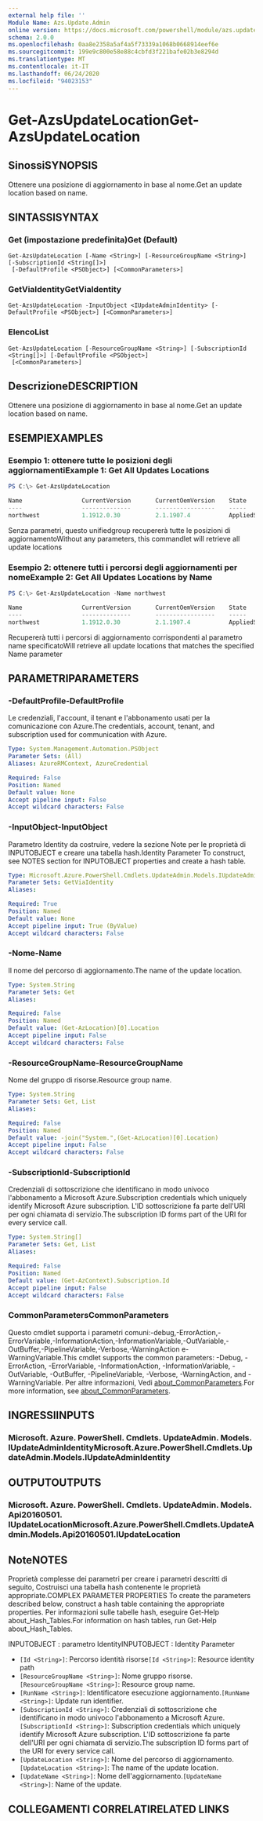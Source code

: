 ```yaml
---
external help file: ''
Module Name: Azs.Update.Admin
online version: https://docs.microsoft.com/powershell/module/azs.update.admin/get-azsupdatelocation
schema: 2.0.0
ms.openlocfilehash: 0aa8e2358a5af4a5f73339a1068b0668914eef6e
ms.sourcegitcommit: 199e9c800e58e88c4cbfd3f221bafe02b3e8294d
ms.translationtype: MT
ms.contentlocale: it-IT
ms.lasthandoff: 06/24/2020
ms.locfileid: "94023153"
---
```

# <span data-ttu-id="ee5e1-101">Get-AzsUpdateLocation</span><span class="sxs-lookup"><span data-stu-id="ee5e1-101">Get-AzsUpdateLocation</span></span>

## <span data-ttu-id="ee5e1-102">Sinossi</span><span class="sxs-lookup"><span data-stu-id="ee5e1-102">SYNOPSIS</span></span>
<span data-ttu-id="ee5e1-103">Ottenere una posizione di aggiornamento in base al nome.</span><span class="sxs-lookup"><span data-stu-id="ee5e1-103">Get an update location based on name.</span></span>

## <span data-ttu-id="ee5e1-104">SINTASSI</span><span class="sxs-lookup"><span data-stu-id="ee5e1-104">SYNTAX</span></span>

### <span data-ttu-id="ee5e1-105">Get (impostazione predefinita)</span><span class="sxs-lookup"><span data-stu-id="ee5e1-105">Get (Default)</span></span>
```
Get-AzsUpdateLocation [-Name <String>] [-ResourceGroupName <String>] [-SubscriptionId <String[]>]
 [-DefaultProfile <PSObject>] [<CommonParameters>]
```

### <span data-ttu-id="ee5e1-106">GetViaIdentity</span><span class="sxs-lookup"><span data-stu-id="ee5e1-106">GetViaIdentity</span></span>
```
Get-AzsUpdateLocation -InputObject <IUpdateAdminIdentity> [-DefaultProfile <PSObject>] [<CommonParameters>]
```

### <span data-ttu-id="ee5e1-107">Elenco</span><span class="sxs-lookup"><span data-stu-id="ee5e1-107">List</span></span>
```
Get-AzsUpdateLocation [-ResourceGroupName <String>] [-SubscriptionId <String[]>] [-DefaultProfile <PSObject>]
 [<CommonParameters>]
```

## <span data-ttu-id="ee5e1-108">Descrizione</span><span class="sxs-lookup"><span data-stu-id="ee5e1-108">DESCRIPTION</span></span>
<span data-ttu-id="ee5e1-109">Ottenere una posizione di aggiornamento in base al nome.</span><span class="sxs-lookup"><span data-stu-id="ee5e1-109">Get an update location based on name.</span></span>

## <span data-ttu-id="ee5e1-110">ESEMPI</span><span class="sxs-lookup"><span data-stu-id="ee5e1-110">EXAMPLES</span></span>

### <span data-ttu-id="ee5e1-111">Esempio 1: ottenere tutte le posizioni degli aggiornamenti</span><span class="sxs-lookup"><span data-stu-id="ee5e1-111">Example 1: Get All Updates Locations</span></span>
```powershell
PS C:\> Get-AzsUpdateLocation

Name                 CurrentVersion       CurrentOemVersion    State
----                 --------------       -----------------    -----
northwest            1.1912.0.30          2.1.1907.4           AppliedSuccessfully
```

<span data-ttu-id="ee5e1-112">Senza parametri, questo unifiedgroup recupererà tutte le posizioni di aggiornamento</span><span class="sxs-lookup"><span data-stu-id="ee5e1-112">Without any parameters, this commandlet will retrieve all update locations</span></span>

### <span data-ttu-id="ee5e1-113">Esempio 2: ottenere tutti i percorsi degli aggiornamenti per nome</span><span class="sxs-lookup"><span data-stu-id="ee5e1-113">Example 2: Get All Updates Locations by Name</span></span>
```powershell
PS C:\> Get-AzsUpdateLocation -Name northwest

Name                 CurrentVersion       CurrentOemVersion    State
----                 --------------       -----------------    -----
northwest            1.1912.0.30          2.1.1907.4           AppliedSuccessfully
```

<span data-ttu-id="ee5e1-114">Recupererà tutti i percorsi di aggiornamento corrispondenti al parametro name specificato</span><span class="sxs-lookup"><span data-stu-id="ee5e1-114">Will retrieve all update locations that matches the specified Name parameter</span></span>

## <span data-ttu-id="ee5e1-115">PARAMETRI</span><span class="sxs-lookup"><span data-stu-id="ee5e1-115">PARAMETERS</span></span>

### <span data-ttu-id="ee5e1-116">-DefaultProfile</span><span class="sxs-lookup"><span data-stu-id="ee5e1-116">-DefaultProfile</span></span>
<span data-ttu-id="ee5e1-117">Le credenziali, l'account, il tenant e l'abbonamento usati per la comunicazione con Azure.</span><span class="sxs-lookup"><span data-stu-id="ee5e1-117">The credentials, account, tenant, and subscription used for communication with Azure.</span></span>

```yaml
Type: System.Management.Automation.PSObject
Parameter Sets: (All)
Aliases: AzureRMContext, AzureCredential

Required: False
Position: Named
Default value: None
Accept pipeline input: False
Accept wildcard characters: False

```

### <span data-ttu-id="ee5e1-118">-InputObject</span><span class="sxs-lookup"><span data-stu-id="ee5e1-118">-InputObject</span></span>
<span data-ttu-id="ee5e1-119">Parametro Identity da costruire, vedere la sezione Note per le proprietà di INPUTOBJECT e creare una tabella hash.</span><span class="sxs-lookup"><span data-stu-id="ee5e1-119">Identity Parameter To construct, see NOTES section for INPUTOBJECT properties and create a hash table.</span></span>

```yaml
Type: Microsoft.Azure.PowerShell.Cmdlets.UpdateAdmin.Models.IUpdateAdminIdentity
Parameter Sets: GetViaIdentity
Aliases:

Required: True
Position: Named
Default value: None
Accept pipeline input: True (ByValue)
Accept wildcard characters: False

```

### <span data-ttu-id="ee5e1-120">-Nome</span><span class="sxs-lookup"><span data-stu-id="ee5e1-120">-Name</span></span>
<span data-ttu-id="ee5e1-121">Il nome del percorso di aggiornamento.</span><span class="sxs-lookup"><span data-stu-id="ee5e1-121">The name of the update location.</span></span>

```yaml
Type: System.String
Parameter Sets: Get
Aliases:

Required: False
Position: Named
Default value: (Get-AzLocation)[0].Location
Accept pipeline input: False
Accept wildcard characters: False

```

### <span data-ttu-id="ee5e1-122">-ResourceGroupName</span><span class="sxs-lookup"><span data-stu-id="ee5e1-122">-ResourceGroupName</span></span>
<span data-ttu-id="ee5e1-123">Nome del gruppo di risorse.</span><span class="sxs-lookup"><span data-stu-id="ee5e1-123">Resource group name.</span></span>

```yaml
Type: System.String
Parameter Sets: Get, List
Aliases:

Required: False
Position: Named
Default value: -join("System.",(Get-AzLocation)[0].Location)
Accept pipeline input: False
Accept wildcard characters: False

```

### <span data-ttu-id="ee5e1-124">-SubscriptionId</span><span class="sxs-lookup"><span data-stu-id="ee5e1-124">-SubscriptionId</span></span>
<span data-ttu-id="ee5e1-125">Credenziali di sottoscrizione che identificano in modo univoco l'abbonamento a Microsoft Azure.</span><span class="sxs-lookup"><span data-stu-id="ee5e1-125">Subscription credentials which uniquely identify Microsoft Azure subscription.</span></span>
<span data-ttu-id="ee5e1-126">L'ID sottoscrizione fa parte dell'URI per ogni chiamata di servizio.</span><span class="sxs-lookup"><span data-stu-id="ee5e1-126">The subscription ID forms part of the URI for every service call.</span></span>

```yaml
Type: System.String[]
Parameter Sets: Get, List
Aliases:

Required: False
Position: Named
Default value: (Get-AzContext).Subscription.Id
Accept pipeline input: False
Accept wildcard characters: False

```

### <span data-ttu-id="ee5e1-127">CommonParameters</span><span class="sxs-lookup"><span data-stu-id="ee5e1-127">CommonParameters</span></span>
<span data-ttu-id="ee5e1-128">Questo cmdlet supporta i parametri comuni:-debug,-ErrorAction,-ErrorVariable,-InformationAction,-InformationVariable,-OutVariable,-OutBuffer,-PipelineVariable,-Verbose,-WarningAction e-WarningVariable.</span><span class="sxs-lookup"><span data-stu-id="ee5e1-128">This cmdlet supports the common parameters: -Debug, -ErrorAction, -ErrorVariable, -InformationAction, -InformationVariable, -OutVariable, -OutBuffer, -PipelineVariable, -Verbose, -WarningAction, and -WarningVariable.</span></span> <span data-ttu-id="ee5e1-129">Per altre informazioni, Vedi [about_CommonParameters](http://go.microsoft.com/fwlink/?LinkID=113216).</span><span class="sxs-lookup"><span data-stu-id="ee5e1-129">For more information, see [about_CommonParameters](http://go.microsoft.com/fwlink/?LinkID=113216).</span></span>

## <span data-ttu-id="ee5e1-130">INGRESSI</span><span class="sxs-lookup"><span data-stu-id="ee5e1-130">INPUTS</span></span>

### <span data-ttu-id="ee5e1-131">Microsoft. Azure. PowerShell. Cmdlets. UpdateAdmin. Models. IUpdateAdminIdentity</span><span class="sxs-lookup"><span data-stu-id="ee5e1-131">Microsoft.Azure.PowerShell.Cmdlets.UpdateAdmin.Models.IUpdateAdminIdentity</span></span>

## <span data-ttu-id="ee5e1-132">OUTPUT</span><span class="sxs-lookup"><span data-stu-id="ee5e1-132">OUTPUTS</span></span>

### <span data-ttu-id="ee5e1-133">Microsoft. Azure. PowerShell. Cmdlets. UpdateAdmin. Models. Api20160501. IUpdateLocation</span><span class="sxs-lookup"><span data-stu-id="ee5e1-133">Microsoft.Azure.PowerShell.Cmdlets.UpdateAdmin.Models.Api20160501.IUpdateLocation</span></span>



## <span data-ttu-id="ee5e1-134">Note</span><span class="sxs-lookup"><span data-stu-id="ee5e1-134">NOTES</span></span>

<span data-ttu-id="ee5e1-135">Proprietà complesse dei parametri per creare i parametri descritti di seguito, Costruisci una tabella hash contenente le proprietà appropriate.</span><span class="sxs-lookup"><span data-stu-id="ee5e1-135">COMPLEX PARAMETER PROPERTIES To create the parameters described below, construct a hash table containing the appropriate properties.</span></span> <span data-ttu-id="ee5e1-136">Per informazioni sulle tabelle hash, eseguire Get-Help about_Hash_Tables.</span><span class="sxs-lookup"><span data-stu-id="ee5e1-136">For information on hash tables, run Get-Help about_Hash_Tables.</span></span>

<span data-ttu-id="ee5e1-137">INPUTOBJECT <IUpdateAdminIdentity> : parametro Identity</span><span class="sxs-lookup"><span data-stu-id="ee5e1-137">INPUTOBJECT <IUpdateAdminIdentity>: Identity Parameter</span></span>
  - <span data-ttu-id="ee5e1-138">`[Id <String>]`: Percorso identità risorse</span><span class="sxs-lookup"><span data-stu-id="ee5e1-138">`[Id <String>]`: Resource identity path</span></span>
  - <span data-ttu-id="ee5e1-139">`[ResourceGroupName <String>]`: Nome gruppo risorse.</span><span class="sxs-lookup"><span data-stu-id="ee5e1-139">`[ResourceGroupName <String>]`: Resource group name.</span></span>
  - <span data-ttu-id="ee5e1-140">`[RunName <String>]`: Identificatore esecuzione aggiornamento.</span><span class="sxs-lookup"><span data-stu-id="ee5e1-140">`[RunName <String>]`: Update run identifier.</span></span>
  - <span data-ttu-id="ee5e1-141">`[SubscriptionId <String>]`: Credenziali di sottoscrizione che identificano in modo univoco l'abbonamento a Microsoft Azure.</span><span class="sxs-lookup"><span data-stu-id="ee5e1-141">`[SubscriptionId <String>]`: Subscription credentials which uniquely identify Microsoft Azure subscription.</span></span>  <span data-ttu-id="ee5e1-142">L'ID sottoscrizione fa parte dell'URI per ogni chiamata di servizio.</span><span class="sxs-lookup"><span data-stu-id="ee5e1-142">The subscription ID forms part of the URI for every service call.</span></span>
  - <span data-ttu-id="ee5e1-143">`[UpdateLocation <String>]`: Nome del percorso di aggiornamento.</span><span class="sxs-lookup"><span data-stu-id="ee5e1-143">`[UpdateLocation <String>]`: The name of the update location.</span></span>
  - <span data-ttu-id="ee5e1-144">`[UpdateName <String>]`: Nome dell'aggiornamento.</span><span class="sxs-lookup"><span data-stu-id="ee5e1-144">`[UpdateName <String>]`: Name of the update.</span></span>

## <span data-ttu-id="ee5e1-145">COLLEGAMENTI CORRELATI</span><span class="sxs-lookup"><span data-stu-id="ee5e1-145">RELATED LINKS</span></span>

